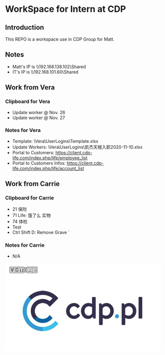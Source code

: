 # WorkSpace for Intern at CDP

## Introduction

This REPO is a workspace use in CDP Group for Matt.

## Notes

* Matt's IP is \\\\192.168.138.102\Shared
* IT's IP is \\\\192.168.101.60\Shared

## Work from Vera

### Clipboard for Vera

* Update worker @ Nov. 26
* Update worker @ Nov. 27

### Notes for Vera

* Template: \Vera\UserLogins\Template.xlsx
* Update Workers: \Vera\UserLogins\凯杰天根入职2020-11-10.xlsx
* Portal to Customers: <https://client.cdp-life.com/index.php/life/employee_list>
* Portal to Customers Infos: <https://client.cdp-life.com/index.php/life/account_list>

## Work from Carrie

### Clipboard for Carrie

* 21 保险
* 71 Life: 饿了么 实物
* 74 体检
* Test
* Ctrl Shift D: Remove Grave `

### Notes for Carrie

* N/A

![CDP Logo](.\cdp.jpg)
